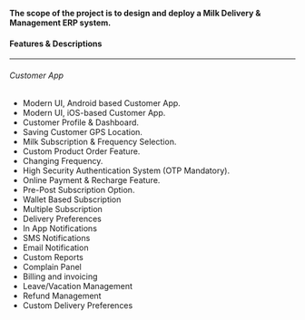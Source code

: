 **The scope of the project is to design and deploy a Milk Delivery &
Management ERP system.**

<h4>Features & Descriptions</h4>
<hr>
<h6>Customer App</h6>
<ul>
<li>Modern UI, Android based Customer App.</li>
<li>Modern UI, iOS-based Customer App.</li>
<li>Customer Profile & Dashboard.</li>
<li>Saving Customer GPS Location.</li>
<li>Milk Subscription & Frequency Selection.</li>
<li> Custom Product Order Feature.</li>
<li>Changing Frequency.</li>
<li>High Security Authentication System (OTP Mandatory).</li>
<li>Online Payment & Recharge Feature.</li>
<li>Pre-Post Subscription Option.</li>
<li>Wallet Based Subscription</li>
<li>Multiple Subscription</li>
<li>Delivery Preferences</li>
<li>In App Notifications</li>
<li>SMS Notifications</li>
<li>Email Notification</li>
<li>Custom Reports</li>
<li>Complain Panel</li>
<li>Billing and invoicing</li>
<li>Leave/Vacation Management</li>
<li>Refund Management</li>
<li>Custom Delivery Preferences</li>
</ul>

